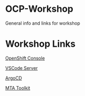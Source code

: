 # OCP-Workshop
General info and links for workshop

# Workshop Links
[OpenShift Console](https://www.example.com)

[VSCode Server](https://www.example.com)

[ArgoCD](https://www.example.com)

[MTA Toolkit](https://www.example.com)
